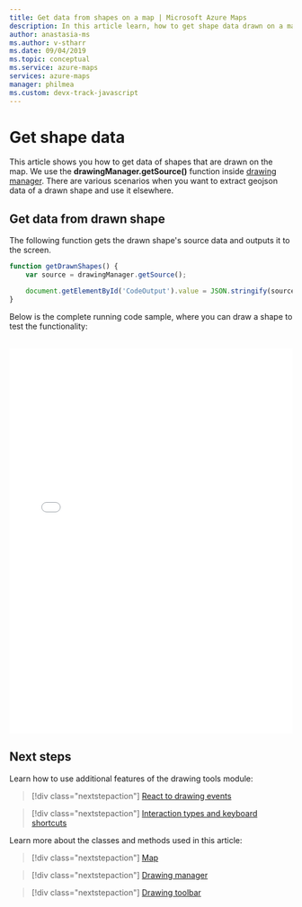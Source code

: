 ```yaml
---
title: Get data from shapes on a map | Microsoft Azure Maps
description: In this article learn, how to get shape data drawn on a map using the Microsoft Azure Maps Web SDK.
author: anastasia-ms
ms.author: v-stharr
ms.date: 09/04/2019
ms.topic: conceptual
ms.service: azure-maps
services: azure-maps
manager: philmea
ms.custom: devx-track-javascript
---
```


# Get shape data

This article shows you how to get data of shapes that are drawn on the map. We use the **drawingManager.getSource()** function inside [drawing manager](https://docs.microsoft.com/javascript/api/azure-maps-drawing-tools/atlas.drawing.drawingmanager#getsource--). There are various scenarios when you want to extract geojson data of a drawn shape and use it elsewhere.  


## Get data from drawn shape

The following function gets the drawn shape's source data and outputs it to the screen. 

```javascript
function getDrawnShapes() {
    var source = drawingManager.getSource();

    document.getElementById('CodeOutput').value = JSON.stringify(source.toJson(), null, '    ');
}
```

Below is the complete running code sample, where you can draw a shape to test the functionality:

<br/>

<iframe height="686" title="Get shape data" src="//codepen.io/azuremaps/embed/xxKgBVz/?height=265&theme-id=0&default-tab=result" frameborder='no' loading="lazy" allowtransparency="true" allowfullscreen="true" style='width: 100%;'>See the Pen <a href='https://codepen.io/azuremaps/pen/xxKgBVz/'>Get shape data</a> by Azure Maps
  (<a href='https://codepen.io/azuremaps'>@azuremaps</a>) on <a href='https://codepen.io'>CodePen</a>.
</iframe>


## Next steps

Learn how to use additional features of the drawing tools module:

> [!div class="nextstepaction"]
> [React to drawing events](drawing-tools-events.md)

> [!div class="nextstepaction"]
> [Interaction types and keyboard shortcuts](drawing-tools-interactions-keyboard-shortcuts.md)

Learn more about the classes and methods used in this article:

> [!div class="nextstepaction"]
> [Map](https://docs.microsoft.com/javascript/api/azure-maps-control/atlas.map)

> [!div class="nextstepaction"]
> [Drawing manager](https://docs.microsoft.com/javascript/api/azure-maps-drawing-tools/atlas.drawing.drawingmanager)

> [!div class="nextstepaction"]
> [Drawing toolbar](https://docs.microsoft.com/javascript/api/azure-maps-drawing-tools/atlas.control.drawingtoolbar)

